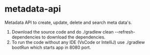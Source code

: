 # metadata-api
Metadata API to create, update, delete and search meta data's.

1. Download the source code and do ./gradlew clean --refresh-dependencies to download the dependencies.
2. To run the code without any IDE (VsCode or IntelliJ) use ./gradlew bootRun which starts app in 8080 port.
